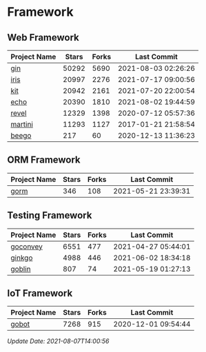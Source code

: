 # Framework

## Web Framework
| Project Name | Stars | Forks | Last Commit |
| ------------ | ----- | ----- | ----------- |
| [gin](https://github.com/gin-gonic/gin) | 50292 | 5690 | 2021-08-03 02:26:26 |
| [iris](https://github.com/kataras/iris) | 20997 | 2276 | 2021-07-17 09:00:56 |
| [kit](https://github.com/go-kit/kit) | 20942 | 2161 | 2021-07-20 22:00:54 |
| [echo](https://github.com/labstack/echo) | 20390 | 1810 | 2021-08-02 19:44:59 |
| [revel](https://github.com/revel/revel) | 12329 | 1398 | 2020-07-12 05:57:36 |
| [martini](https://github.com/go-martini/martini) | 11293 | 1127 | 2017-01-21 21:58:54 |
| [beego](https://github.com/astaxie/beego) | 217 | 60 | 2020-12-13 11:36:23 |

## ORM Framework
| Project Name | Stars | Forks | Last Commit |
| ------------ | ----- | ----- | ----------- |
| [gorm](https://github.com/jinzhu/gorm) | 346 | 108 | 2021-05-21 23:39:31 |

## Testing Framework
| Project Name | Stars | Forks | Last Commit |
| ------------ | ----- | ----- | ----------- |
| [goconvey](https://github.com/smartystreets/goconvey) | 6551 | 477 | 2021-04-27 05:44:01 |
| [ginkgo](https://github.com/onsi/ginkgo) | 4988 | 446 | 2021-06-02 18:34:18 |
| [goblin](https://github.com/franela/goblin) | 807 | 74 | 2021-05-19 01:27:13 |

## IoT Framework
| Project Name | Stars | Forks | Last Commit |
| ------------ | ----- | ----- | ----------- |
| [gobot](https://github.com/hybridgroup/gobot) | 7268 | 915 | 2020-12-01 09:54:44 |

*Update Date: 2021-08-07T14:00:56*